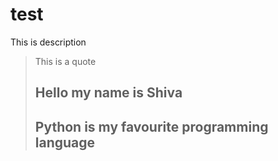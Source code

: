 #  test
This is description
> This is a quote
> ## Hello my name is Shiva
> ## Python is my favourite programming language 
> 
